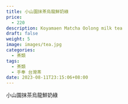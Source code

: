 ```yaml
---
title: 小山園抹茶烏龍鮮奶綠
price:
  - 220
description: Koyamaen Matcha Oolong milk tea
draft: false
weight: 5
image: images/tea.jpg
categories:
  - 茶類
tags:
  - 茶類
  - 手奉 台灣茶
date: 2023-08-11T23:15:06+08:00
---
```


 小山園抹茶烏龍鮮奶綠
